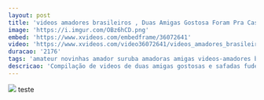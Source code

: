 ```yaml
---
layout: post
title: 'videos amadores brasileiros , Duas Amigas Gostosa Foram Pra Casa Beber Depois Da Faculdade, adoras Videos Amateur Amigas Batendo Uma Comendo A Prima Gatas De Biquini Novinhas Novinhas Na Web Cam Porno Amadores Porno Car '
image: 'https://i.imgur.com/OBz6hCD.png'
embed: 'https://www.xvideos.com/embedframe/36072641'
video: 'https://www.xvideos.com/video36072641/videos_amadores_brasileiros_duas_amigas_gostosa_foram_pra_casa_beber_depois_da_faculdade_adoras_videos_amateur_amigas_batendo_uma_comendo_a_prima_gatas_de_biquini_novinhas_novinhas_na_web_cam_porno_amadores_porno_car'
duracao: '2176'
tags: 'amateur novinhas amador suruba amadoras amigas videos-amadores batendo-uma comendo-a-prima videos-amadores-brasileiros porno-amadores porno-carioca videos-de-suruba sexo-de-novinhas novinhas-na-web-cam amadoras-gostosas amadoras-videos amadoras-nuas redtube-nacional gatas-de-biquini'
descricao: 'Compilação de videos de duas amigas gostosas e safadas fudendo gostoso depois da aula.'
---
```

<a href="{{ page.url | prepend: site.baseurl | prepend: site.url }}"><img src="{{ page.image }}" /></a>
teste
